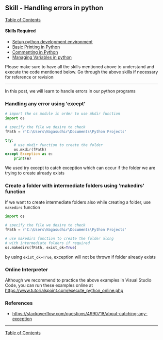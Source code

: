 ## Skill - Handling errors in python
[Table of Contents](https://nagasudhir.blogspot.com/2020/04/taming-python-table-of-contents.html)

#### Skills Required
* [Setup python development environment](https://nagasudhir.blogspot.com/2020/04/setup-python-development-environment_14.html)
* [Basic Printing in Python](https://nagasudhir.blogspot.com/2020/04/basic-printing-in-python.html)
* [Commenting in Python](https://nagasudhir.blogspot.com/2020/04/comments-in-python.html)
* [Managing Variables in python](https://nagasudhir.blogspot.com/2020/04/managing-variables-in-python.html)

Please make sure to have all the skills mentioned above to understand and execute the code mentioned below. Go through the above skills if necessary for reference or revision
<hr/>

In this post, we will learn to handle errors in our python programs

### Handling any error using 'except'
```python
# import the os module in order to use mkdir function
import os

# specify the file we desire to check
fPath = r'C:\Users\Nagasudhir\Documents\Python Projects'

try:  
    # use mkdir function to create the folder
    os.mkdir(fPath)  
except Exception as e:  
    print(e)
```
We used try except to catch exception which can occur if the folder we are trying to create already exists

### Create a folder with intermediate folders using 'makedirs' function
If we want to create intermediate folders also while creating a folder, use `makedirs` function
```python
import os

# specify the file we desire to check
fPath = r'C:\Users\Nagasudhir\Documents\Python Projects'

# use makedirs function to create the folder along
# with intermediate folders if required
os.makedirs(fPath, exist_ok=True)
```
by using `exist_ok=True`, exception will not be thrown if folder already exists

### Online Interpreter
Although we recommend to practice the above examples in Visual Studio Code, you can run these examples online at https://www.tutorialspoint.com/execute_python_online.php

### References
* https://stackoverflow.com/questions/4990718/about-catching-any-exception
<hr/>

[Table of Contents](https://nagasudhir.blogspot.com/2020/04/taming-python-table-of-contents.html)



<!--stackedit_data:
eyJoaXN0b3J5IjpbMTIyOTMwMzM0Ml19
-->